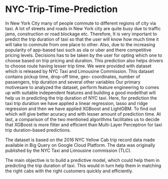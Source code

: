 # NYC-Trip-Time-Prediction
In New York City many of people commute to different regions of city via taxi. A lot of streets and roads in New York city are quite busy due to traffic jams, construction or road blockage etc. Therefore, It is very important to predict the trip duration of taxi so that the user will know how much time it will take to commute from one place to other. Also, due to the increasing popularity of app-based taxi such as ola or uber and there competitive pricing levels. Decisions has to be taken by the user for opting which one to choose based on trip pricing and duration. This prediction also helps drivers to choose route having lesser trip time. We were provided with dataset which is released by NYC Taxi and Limousine Commission. This dataset contains pickup time, drop-off time, geo- coordinates, number of passengers, trip duration and several other variables Our primary motivesare to analyzed the dataset, perform feature engineering to comes up with suitable independent features and building a good modelthat will help us in predicting the trip duration of NYC taxi. Here, for prediction the taxi trip duration we have applied a linear regression, lasso and ridge regression and then we have applied XGBoost and LightGBM. To find out which will give better acuracy and with lesser amount of prediction time. At last, a comparison of the two mentioned algorithms facilitates us to decide that XGBoost is more fitter and efficient than Multi-Layer Perceptron for taxi trip duration-based predictions.


The dataset is based on the 2016 NYC Yellow Cab trip record data made available in Big Query on Google Cloud Platform. The data was originally published by the NYC Taxi and Limousine commission (TLC).


The main objective is to build a predictive model, which could help them in predicting the trip duration of taxi. This would in turn help them in matching the right cabs with the right customers quickly and efficiently.
